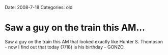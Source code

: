 Date: 2008-7-18
Categories: old

# Saw a guy on the train this AM...

Saw a guy on the train this AM that looked exactly like Hunter S. Thompson - now I find out that today (7/18) is his birthday - GONZO.
